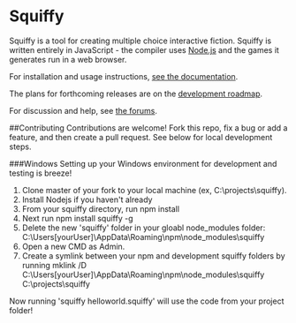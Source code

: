 Squiffy
=======

Squiffy is a tool for creating multiple choice interactive fiction. Squiffy is written entirely in JavaScript - the compiler uses [Node.js](http://nodejs.org/) and the games it generates run in a web browser.

For installation and usage instructions, [see the documentation](http://docs.textadventures.co.uk/squiffy/).

The plans for forthcoming releases are on the [development roadmap](http://docs.textadventures.co.uk/squiffy/roadmap.html).

For discussion and help, see [the forums](http://forum.textadventures.co.uk/viewforum.php?f=24).

##Contributing
Contributions are welcome! Fork this repo, fix a bug or add a feature, and then create a pull request. See below for local development steps.


###Windows
Setting up your Windows environment for development and testing is breeze! 
1. Clone master of your fork to your local machine (ex, C:\projects\squiffy\). 
2. Install Nodejs if you haven't already
3. From your squiffy directory, run
        npm install
4. Next run 
        npm install squiffy -g
5. Delete the new 'squiffy' folder in your gloabl node_modules folder:    
        C:\Users\[yourUser]\AppData\Roaming\npm\node_modules\squiffy 
4. Open a new CMD as Admin.
5. Create a symlink between your npm and development squiffy folders by running 
        mklink /D C:\Users\[yourUser]\AppData\Roaming\npm\node_modules\squiffy C:\projects\squiffy

Now running 'squiffy helloworld.squiffy' will use the code from your project folder!